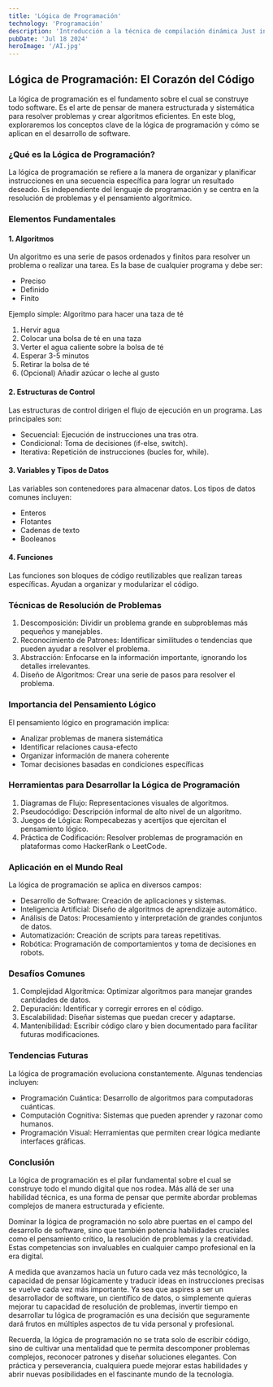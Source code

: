 ```yaml
---
title: 'Lógica de Programación'
technology: 'Programación'
description: 'Introducción a la técnica de compilación dinámica Just in Time.'
pubDate: 'Jul 18 2024'
heroImage: '/AI.jpg'
---
```


## Lógica de Programación: El Corazón del Código
La lógica de programación es el fundamento sobre el cual se construye todo software. Es el arte de pensar de manera estructurada y sistemática para resolver problemas y crear algoritmos eficientes. En este blog, exploraremos los conceptos clave de la lógica de programación y cómo se aplican en el desarrollo de software.

### ¿Qué es la Lógica de Programación?
La lógica de programación se refiere a la manera de organizar y planificar instrucciones en una secuencia específica para lograr un resultado deseado. Es independiente del lenguaje de programación y se centra en la resolución de problemas y el pensamiento algorítmico.

### Elementos Fundamentales
#### 1. Algoritmos

Un algoritmo es una serie de pasos ordenados y finitos para resolver un problema o realizar una tarea. Es la base de cualquier programa y debe ser:

- Preciso
- Definido
- Finito

Ejemplo simple: Algoritmo para hacer una taza de té

1. Hervir agua
2. Colocar una bolsa de té en una taza
3. Verter el agua caliente sobre la bolsa de té
4. Esperar 3-5 minutos
4. Retirar la bolsa de té
5. (Opcional) Añadir azúcar o leche al gusto

#### 2. Estructuras de Control
Las estructuras de control dirigen el flujo de ejecución en un programa. Las principales son:

- Secuencial: Ejecución de instrucciones una tras otra.
- Condicional: Toma de decisiones (if-else, switch).
- Iterativa: Repetición de instrucciones (bucles for, while).

#### 3. Variables y Tipos de Datos
Las variables son contenedores para almacenar datos. Los tipos de datos comunes incluyen:

- Enteros
- Flotantes
- Cadenas de texto
- Booleanos

#### 4. Funciones
Las funciones son bloques de código reutilizables que realizan tareas específicas. Ayudan a organizar y modularizar el código.

### Técnicas de Resolución de Problemas
1. Descomposición: Dividir un problema grande en subproblemas más pequeños y manejables.
2. Reconocimiento de Patrones: Identificar similitudes o tendencias que pueden ayudar a resolver el problema.
3. Abstracción: Enfocarse en la información importante, ignorando los detalles irrelevantes.
4. Diseño de Algoritmos: Crear una serie de pasos para resolver el problema.

### Importancia del Pensamiento Lógico
El pensamiento lógico en programación implica:

- Analizar problemas de manera sistemática
- Identificar relaciones causa-efecto
- Organizar información de manera coherente
- Tomar decisiones basadas en condiciones específicas

### Herramientas para Desarrollar la Lógica de Programación
1. Diagramas de Flujo: Representaciones visuales de algoritmos.
2. Pseudocódigo: Descripción informal de alto nivel de un algoritmo.
3. Juegos de Lógica: Rompecabezas y acertijos que ejercitan el pensamiento lógico.
4. Práctica de Codificación: Resolver problemas de programación en plataformas como HackerRank o LeetCode.

### Aplicación en el Mundo Real
La lógica de programación se aplica en diversos campos:
- Desarrollo de Software: Creación de aplicaciones y sistemas.
- Inteligencia Artificial: Diseño de algoritmos de aprendizaje automático.
- Análisis de Datos: Procesamiento y interpretación de grandes conjuntos de datos.
- Automatización: Creación de scripts para tareas repetitivas.
- Robótica: Programación de comportamientos y toma de decisiones en robots.

### Desafíos Comunes
1. Complejidad Algorítmica: Optimizar algoritmos para manejar grandes cantidades de datos.
2. Depuración: Identificar y corregir errores en el código.
3. Escalabilidad: Diseñar sistemas que puedan crecer y adaptarse.
4. Mantenibilidad: Escribir código claro y bien documentado para facilitar futuras modificaciones.

### Tendencias Futuras
La lógica de programación evoluciona constantemente. Algunas tendencias incluyen:

- Programación Cuántica: Desarrollo de algoritmos para computadoras cuánticas.
- Computación Cognitiva: Sistemas que pueden aprender y razonar como humanos.
- Programación Visual: Herramientas que permiten crear lógica mediante interfaces gráficas.

### Conclusión
La lógica de programación es el pilar fundamental sobre el cual se construye todo el mundo digital que nos rodea. Más allá de ser una habilidad técnica, es una forma de pensar que permite abordar problemas complejos de manera estructurada y eficiente.

Dominar la lógica de programación no solo abre puertas en el campo del desarrollo de software, sino que también potencia habilidades cruciales como el pensamiento crítico, la resolución de problemas y la creatividad. Estas competencias son invaluables en cualquier campo profesional en la era digital.

A medida que avanzamos hacia un futuro cada vez más tecnológico, la capacidad de pensar lógicamente y traducir ideas en instrucciones precisas se vuelve cada vez más importante. Ya sea que aspires a ser un desarrollador de software, un científico de datos, o simplemente quieras mejorar tu capacidad de resolución de problemas, invertir tiempo en desarrollar tu lógica de programación es una decisión que seguramente dará frutos en múltiples aspectos de tu vida personal y profesional.

Recuerda, la lógica de programación no se trata solo de escribir código, sino de cultivar una mentalidad que te permita descomponer problemas complejos, reconocer patrones y diseñar soluciones elegantes. Con práctica y perseverancia, cualquiera puede mejorar estas habilidades y abrir nuevas posibilidades en el fascinante mundo de la tecnología.